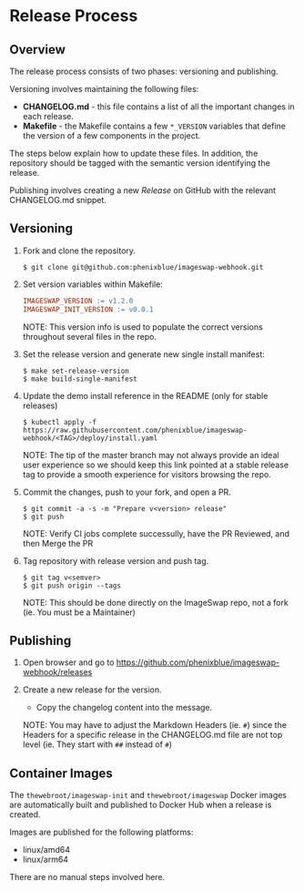 # Release Process

## Overview

The release process consists of two phases: versioning and publishing.

Versioning involves maintaining the following files:

- **CHANGELOG.md** - this file contains a list of all the important changes in each release.
- **Makefile** - the Makefile contains a few `*_VERSION` variables that define the version of a few components in the project.

The steps below explain how to update these files. In addition, the repository
should be tagged with the semantic version identifying the release.

Publishing involves creating a new *Release* on GitHub with the relevant
CHANGELOG.md snippet.

## Versioning

1. Fork and clone the repository.

	```shell
	$ git clone git@github.com:phenixblue/imageswap-webhook.git
	```

1. Set version variables within Makefile:

	```makefile
	IMAGESWAP_VERSION := v1.2.0
	IMAGESWAP_INIT_VERSION := v0.0.1
	```

    NOTE: This version info is used to populate the correct versions throughout several files in the repo.

1. Set the release version and generate new single install manifest:

	```shell
	$ make set-release-version
	$ make build-single-manifest
	```

1. Update the demo install reference in the README (only for stable releases)

	```shell
	$ kubectl apply -f https://raw.githubusercontent.com/phenixblue/imageswap-webhook/<TAG>/deploy/install.yaml
	```

	NOTE: The tip of the master branch may not always provide an ideal user experience so we should keep this link pointed at a stable release tag to provide a smooth experience for visitors browsing the repo.

1. Commit the changes, push to your fork, and open a PR.

	```shell
	$ git commit -a -s -m "Prepare v<version> release"
	$ git push
	```

	NOTE: Verify CI jobs complete successully, have the PR Reviewed, and then Merge the PR

1. Tag repository with release version and push tag.

	```
	$ git tag v<semver>
	$ git push origin --tags
	```

	NOTE: This should be done directly on the ImageSwap repo, not a fork (ie. You must be a Maintainer)

## Publishing

1. Open browser and go to https://github.com/phenixblue/imageswap-webhook/releases

1. Create a new release for the version.
	- Copy the changelog content into the message.

	NOTE: You may have to adjust the Markdown Headers (ie. `#`) since the Headers for a specific release in the CHANGELOG.md file are not top level (ie. They start with `##` instead of `#`)

## Container Images

The `thewebroot/imageswap-init` and `thewebroot/imageswap` Docker images are automatically built and published to Docker Hub when a release is created. 

Images are published for the following platforms:

- linux/amd64
- linux/arm64

There are no manual steps involved here.
